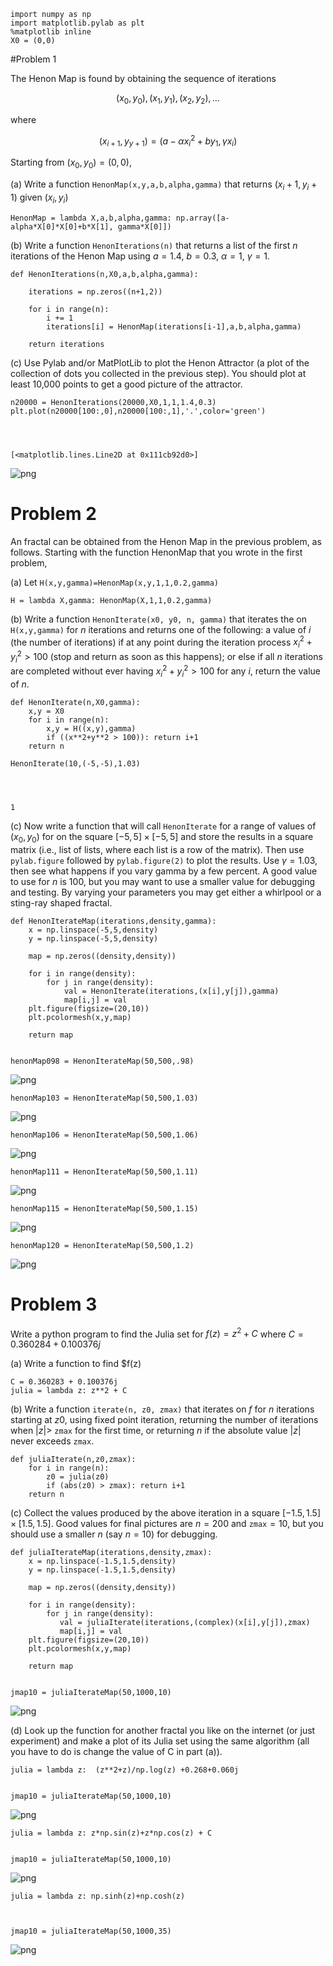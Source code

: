 

    import numpy as np
    import matplotlib.pylab as plt
    %matplotlib inline
    X0 = (0,0)

#Problem 1

The Henon Map is found by obtaining the sequence of iterations

$$(x_0,y_0),(x_1,y_1),(x_2,y_2),\dots$$

where

$$(x_{i+1},y_{y+1})=(a-\alpha x_i^2+by_1,\gamma x_i)$$

Starting from $(x_0, y_0) = (0, 0)$,

(a) Write a function `HenonMap(x,y,a,b,alpha,gamma)` that returns $(x_i+1,
y_i+1)$ given $(x_i, y_i)$


    HenonMap = lambda X,a,b,alpha,gamma: np.array([a-alpha*X[0]*X[0]+b*X[1], gamma*X[0]])

(b) Write a function `HenonIterations(n)` that returns a list of the first $n$
iterations of the Henon Map using $a = 1.4$, $b = 0.3$, $\alpha = 1$, $\gamma =
1$.


    def HenonIterations(n,X0,a,b,alpha,gamma):
    
        iterations = np.zeros((n+1,2))
    
        for i in range(n):
            i += 1
            iterations[i] = HenonMap(iterations[i-1],a,b,alpha,gamma)
    
        return iterations

(c) Use Pylab and/or MatPlotLib to plot the Henon Attractor (a plot of the
collection of dots you collected in the previous step). You should plot at least
10,000 points to get a good picture of the attractor.


    n20000 = HenonIterations(20000,X0,1,1,1.4,0.3)
    plt.plot(n20000[100:,0],n20000[100:,1],'.',color='green')




    [<matplotlib.lines.Line2D at 0x111cb92d0>]




![png](Henon%20Map%20and%20Julia%20Set_files/Henon%20Map%20and%20Julia%20Set_7_1.png)


# Problem 2

An fractal can be obtained from the Henon Map in the previous problem, as
follows. Starting with the function HenonMap that you wrote in the first
problem,

(a) Let `H(x,y,gamma)=HenonMap(x,y,1,1,0.2,gamma)`


    H = lambda X,gamma: HenonMap(X,1,1,0.2,gamma)

(b) Write a function `HenonIterate(x0, y0, n, gamma)` that iterates the on
`H(x,y,gamma)` for $n$ iterations and returns one of the following: a value of
$i$ (the number of iterations) if at any point during the iteration process
$x^2_i + y_i^2 > 100$ (stop and return as soon as this happens); or else if all
$n$ iterations are completed without ever having $x^2_i + y_i^2 > 100$ for any
$i$, return the value of $n$.


    def HenonIterate(n,X0,gamma):
        x,y = X0
        for i in range(n):
            x,y = H((x,y),gamma)
            if ((x**2+y**2 > 100)): return i+1
        return n
    
    HenonIterate(10,(-5,-5),1.03)




    1



(c) Now write a function that will call `HenonIterate` for a range of values of
$(x_0,y_0)$ for on the square $[-5, 5] \times [-5, 5]$ and store the results in
a square matrix (i.e., list of lists, where each list is a row of the matrix).
Then use `pylab.figure` followed by `pylab.figure(2)` to plot the results. Use
$\gamma = 1.03$, then see what happens if you vary gamma by a few percent. A
good value to use for $n$ is 100, but you may want to use a smaller value for
debugging and testing. By varying your parameters you may get either a whirlpool
or a sting-ray shaped fractal.



    def HenonIterateMap(iterations,density,gamma):
        x = np.linspace(-5,5,density)
        y = np.linspace(-5,5,density)
        
        map = np.zeros((density,density))
        
        for i in range(density):
            for j in range(density):
                val = HenonIterate(iterations,(x[i],y[j]),gamma)
                map[i,j] = val
        plt.figure(figsize=(20,10))
        plt.pcolormesh(x,y,map)
                
        return map


    henonMap098 = HenonIterateMap(50,500,.98)



![png](Henon%20Map%20and%20Julia%20Set_files/Henon%20Map%20and%20Julia%20Set_14_0.png)



    henonMap103 = HenonIterateMap(50,500,1.03)


![png](Henon%20Map%20and%20Julia%20Set_files/Henon%20Map%20and%20Julia%20Set_15_0.png)



    henonMap106 = HenonIterateMap(50,500,1.06)


![png](Henon%20Map%20and%20Julia%20Set_files/Henon%20Map%20and%20Julia%20Set_16_0.png)



    henonMap111 = HenonIterateMap(50,500,1.11)



![png](Henon%20Map%20and%20Julia%20Set_files/Henon%20Map%20and%20Julia%20Set_17_0.png)



    henonMap115 = HenonIterateMap(50,500,1.15)


![png](Henon%20Map%20and%20Julia%20Set_files/Henon%20Map%20and%20Julia%20Set_18_0.png)



    henonMap120 = HenonIterateMap(50,500,1.2)


![png](Henon%20Map%20and%20Julia%20Set_files/Henon%20Map%20and%20Julia%20Set_19_0.png)


# Problem 3

Write a python program to find the Julia set for $f(z) = z^2 + C$ where $C =
0.360284 + 0.100376j$

(a) Write a function to find $f(z)


    C = 0.360283 + 0.100376j
    julia = lambda z: z**2 + C

(b) Write a function `iterate(n, z0, zmax)` that iterates on $f$ for $n$
iterations starting at $z0$, using fixed point iteration, returning the number
of iterations when $|z|>$ `zmax` for the first time, or returning $n$ if the
absolute value $|z|$ never exceeds `zmax`.


    def juliaIterate(n,z0,zmax):
        for i in range(n):
            z0 = julia(z0)
            if (abs(z0) > zmax): return i+1
        return n

(c) Collect the values produced by the above iteration in a square $[-1.5, 1.5]
\times [1.5, 1.5]$. Good values for final pictures are $n=200$ and `zmax`$=10$,
but you should use a smaller $n$ (say $n=10$) for debugging.


    def juliaIterateMap(iterations,density,zmax):
        x = np.linspace(-1.5,1.5,density)
        y = np.linspace(-1.5,1.5,density)
        
        map = np.zeros((density,density))
        
        for i in range(density):
            for j in range(density):
               val = juliaIterate(iterations,(complex)(x[i],y[j]),zmax)
               map[i,j] = val
        plt.figure(figsize=(20,10))
        plt.pcolormesh(x,y,map)
                
        return map


    jmap10 = juliaIterateMap(50,1000,10)


![png](Henon%20Map%20and%20Julia%20Set_files/Henon%20Map%20and%20Julia%20Set_26_0.png)


(d) Look up the function for another fractal you like on the internet (or just
experiment) and make a plot of its Julia set using the same algorithm (all you
have to do is change the value of C in part (a)).


    julia = lambda z:  (z**2+z)/np.log(z) +0.268+0.060j


    jmap10 = juliaIterateMap(50,1000,10)


![png](Henon%20Map%20and%20Julia%20Set_files/Henon%20Map%20and%20Julia%20Set_29_0.png)



    julia = lambda z: z*np.sin(z)+z*np.cos(z) + C


    jmap10 = juliaIterateMap(50,1000,10)


![png](Henon%20Map%20and%20Julia%20Set_files/Henon%20Map%20and%20Julia%20Set_31_0.png)



    julia = lambda z: np.sinh(z)+np.cosh(z) 



    jmap10 = juliaIterateMap(50,1000,35)


![png](Henon%20Map%20and%20Julia%20Set_files/Henon%20Map%20and%20Julia%20Set_33_0.png)



    
